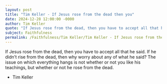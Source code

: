 ```yaml
---
layout: post
title: "Tim Keller - If Jesus rose from the dead then you"
date: 2024-12-28 12:00:00 -0000
author: Tim Keller
quote: "If Jesus rose from the dead, then you have to accept all that he said. If he didn’t rise from the dead, then why worry about any of what he said? The issue on which everything hangs is not whether or not you like his teachings, but whether or not he rose from the dead."
subject: Faithfulness
permalink: /Faithfulness/Tim Keller/Tim Keller - If Jesus rose from the dead then you
---
```


If Jesus rose from the dead, then you have to accept all that he said. If he didn’t rise from the dead, then why worry about any of what he said? The issue on which everything hangs is not whether or not you like his teachings, but whether or not he rose from the dead.

- Tim Keller
